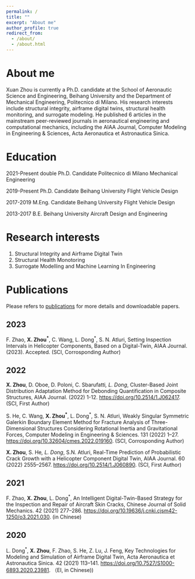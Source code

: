 ```yaml
---
permalink: /
title: ""
excerpt: "About me"
author_profile: true
redirect_from: 
  - /about/
  - /about.html
---
```


About me
=====
Xuan Zhou is currently a Ph.D. candidate at the School of Aeronautic Science and Engineering, Beihang University and the Department of Mechanical Engineering, Politecnico di Milano. His research interests include structural integrity, airframe digital twins, structural health monitoring, and surrogate modeling. He published 6 articles in the mainstream peer-reviewed journals in aeronautical engineering and computational mechanics, including the AIAA Journal, Computer Modeling in Engineering & Sciences, Acta Aeronautica et Astronautica Sinica.

Education
======
2021-Present double Ph.D. Candidate   Politecnico di Milano	Mechanical Engineering

2019-Present Ph.D. Candidate   Beihang University	Flight Vehicle Design

2017-2019    M.Eng. Candidate  Beihang University	Flight Vehicle Design

2013-2017    B.E.              Beihang University	Aircraft Design and Engineering	

Research interests
======
1. Structural Integrity and Airframe Digital Twin
2. Structural Health Monotoring
3. Surrogate Modelling and Machine Learning In Engineering

Publications
=====
Please refers to [publications](https://xuanzhou1.github.io/publications/) for more details and downloadable papers.

2023
-----

F. Zhao, **X. Zhou<sup>*</sup>**, C. Wang,  L. Dong<sup>*</sup>, S. N. Atluri, Setting Inspection Intervals in Helicopter Components, Based on a Digital-Twin, AIAA Journal. (2023). Accepted. (SCI, Corrosponding Author)


2022
-----

**X. Zhou**, D. Oboe, D. Poloni, C. Sbarufatti<sup>*</sup>, L. Dong<sup>*</sup>, Cluster-Based Joint Distribution Adaptation Method for Debonding Quantification in Composite Structures, AIAA Journal. (2022) 1-12. https://doi.org/10.2514/1.J062417. (SCI, First Author)

S. He, C. Wang, **X. Zhou<sup>*</sup>**, L. Dong<sup>*</sup>, S. N. Atluri, Weakly Singular Symmetric Galerkin Boundary Element Method for Fracture Analysis of Three-Dimensional Structures Considering Rotational Inertia and Gravitational Forces, Computer Modeling in Engineering & Sciences. 131 (2022) 1–27. https://doi.org/10.32604/cmes.2022.019160. (SCI, Corrosponding Author)

**X. Zhou**, S. He<sup>*</sup>, L. Dong<sup>*</sup>, S.N. Atluri, Real-Time Prediction of Probabilistic Crack Growth with a Helicopter Component Digital Twin, AIAA Journal. 60 (2022) 2555–2567. https://doi.org/10.2514/1.J060890. (SCI, First Author)

2021
-----
<!--赵福斌, **周轩**, 董雷霆<sup>*</sup>, 基于数字孪生的飞机蒙皮裂纹智能检查维修策略, 固体力学学报. 42 (2021) 277–286. https://doi.org/10.19636/j.cnki.cjsm42-1250/o3.2021.030. -->
F. Zhao, **X. Zhou**, L. Dong<sup>*</sup>, An Intelligent Digital-Twin-Based Strategy for the Inspection and Repair of Aircraft Skin Cracks, Chinese Journal of Solid Mechanics. 42 (2021) 277–286. https://doi.org/10.19636/j.cnki.cjsm42-1250/o3.2021.030. (in Chinese)

2020
-----
<!--董雷霆<sup>*</sup>, **周轩**, 赵福斌, 贺双新, 卢志远, 冯建民, 飞机结构数字孪生关键建模仿真技术, 航空学报. 42 (2021) 113–141. https://doi.org/10.7527/S1000-6893.2020.23981. （EI) -->
L. Dong<sup>*</sup>, **X. Zhou**, F. Zhao, S. He, Z. Lu, J. Feng, Key Technologies for Modeling and Simulation of Airframe Digital Twin, Acta Aeronautica et Astronautica Sinica. 42 (2021) 113–141. https://doi.org/10.7527/S1000-6893.2020.23981. （EI, in Chinese))
